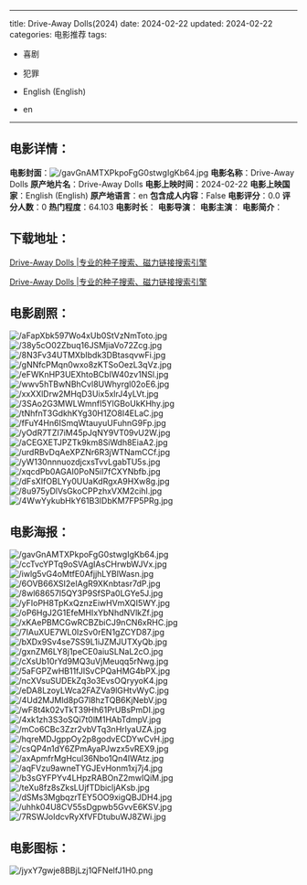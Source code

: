 
---
title: Drive-Away Dolls(2024)
date: 2024-02-22
updated: 2024-02-22
categories: 电影推荐
tags:
- 喜剧
- 犯罪

- English (English)
- en
---


> 

## **电影详情**：

**电影封面**：<img src="https://image.tmdb.org/t/p/w200/gavGnAMTXPkpoFgG0stwgIgKb64.jpg" alt="/gavGnAMTXPkpoFgG0stwgIgKb64.jpg" title="/gavGnAMTXPkpoFgG0stwgIgKb64.jpg">
**电影名称**：Drive-Away Dolls
**原产地片名**：Drive-Away Dolls
**电影上映时间**：2024-02-22
**电影上映国家**：English (English)
**原产地语言**：en
**包含成人内容**：False
**电影评分**：0.0
**评分人数**：0
**热门程度**：64.103
**电影时长**：
**电影导演**：
**电影主演**：
**电影简介**：

## **下载地址**：
[Drive-Away Dolls |专业的种子搜索、磁力链接搜索引擎](https://movie.amd794.com:2083/?search=Drive-Away%20Dolls&ordering=&mode=match_phrase&page_size=10&page=1)

[Drive-Away Dolls |专业的种子搜索、磁力链接搜索引擎](https://movie.amd794.com:2083/?search=Drive-Away%20Dolls&ordering=&mode=match_phrase&page_size=10&page=1)
 

## **电影剧照**：
<img src="https://image.tmdb.org/t/p/original/aFapXbk597Wo4xUb0StVzNmToto.jpg" alt="/aFapXbk597Wo4xUb0StVzNmToto.jpg" title="/aFapXbk597Wo4xUb0StVzNmToto.jpg"><img src="https://image.tmdb.org/t/p/original/38y5cO02Zbuq16JSMjiaVo72Zcg.jpg" alt="/38y5cO02Zbuq16JSMjiaVo72Zcg.jpg" title="/38y5cO02Zbuq16JSMjiaVo72Zcg.jpg"><img src="https://image.tmdb.org/t/p/original/8N3Fv34UTMXbIbdk3DBtasqvwFi.jpg" alt="/8N3Fv34UTMXbIbdk3DBtasqvwFi.jpg" title="/8N3Fv34UTMXbIbdk3DBtasqvwFi.jpg"><img src="https://image.tmdb.org/t/p/original/gNNfcPMqn0wxo8zKTSoOezL3qVz.jpg" alt="/gNNfcPMqn0wxo8zKTSoOezL3qVz.jpg" title="/gNNfcPMqn0wxo8zKTSoOezL3qVz.jpg"><img src="https://image.tmdb.org/t/p/original/eFWKnHP3UEXhtoBCbIW40zv1NSl.jpg" alt="/eFWKnHP3UEXhtoBCbIW40zv1NSl.jpg" title="/eFWKnHP3UEXhtoBCbIW40zv1NSl.jpg"><img src="https://image.tmdb.org/t/p/original/wwv5hTBwNBhCvl8UWhyrgl02oE6.jpg" alt="/wwv5hTBwNBhCvl8UWhyrgl02oE6.jpg" title="/wwv5hTBwNBhCvl8UWhyrgl02oE6.jpg"><img src="https://image.tmdb.org/t/p/original/xxXXlDrw2MHqD3Uix5xlrJ4yLVt.jpg" alt="/xxXXlDrw2MHqD3Uix5xlrJ4yLVt.jpg" title="/xxXXlDrw2MHqD3Uix5xlrJ4yLVt.jpg"><img src="https://image.tmdb.org/t/p/original/3SAo2G3MWLWmnfI5YlGBoUkKHhy.jpg" alt="/3SAo2G3MWLWmnfI5YlGBoUkKHhy.jpg" title="/3SAo2G3MWLWmnfI5YlGBoUkKHhy.jpg"><img src="https://image.tmdb.org/t/p/original/tNhfnT3GdkhKYg30H1ZO8I4ELaC.jpg" alt="/tNhfnT3GdkhKYg30H1ZO8I4ELaC.jpg" title="/tNhfnT3GdkhKYg30H1ZO8I4ELaC.jpg"><img src="https://image.tmdb.org/t/p/original/fFuY4Hn6ISmqWtauyuUFuhnG9Fp.jpg" alt="/fFuY4Hn6ISmqWtauyuUFuhnG9Fp.jpg" title="/fFuY4Hn6ISmqWtauyuUFuhnG9Fp.jpg"><img src="https://image.tmdb.org/t/p/original/yOdR7TZI7iM45pJqNY9VT09vU2W.jpg" alt="/yOdR7TZI7iM45pJqNY9VT09vU2W.jpg" title="/yOdR7TZI7iM45pJqNY9VT09vU2W.jpg"><img src="https://image.tmdb.org/t/p/original/aCEGXETJPZTk9km8SiWdh8EiaA2.jpg" alt="/aCEGXETJPZTk9km8SiWdh8EiaA2.jpg" title="/aCEGXETJPZTk9km8SiWdh8EiaA2.jpg"><img src="https://image.tmdb.org/t/p/original/urdRBvDqAeXPZNr6R3jWTNamCCf.jpg" alt="/urdRBvDqAeXPZNr6R3jWTNamCCf.jpg" title="/urdRBvDqAeXPZNr6R3jWTNamCCf.jpg"><img src="https://image.tmdb.org/t/p/original/yW130nnnuozdjcxsTvvLgabTU5s.jpg" alt="/yW130nnnuozdjcxsTvvLgabTU5s.jpg" title="/yW130nnnuozdjcxsTvvLgabTU5s.jpg"><img src="https://image.tmdb.org/t/p/original/xqcdPb0AGAI0PoN5il7fCXYNbfb.jpg" alt="/xqcdPb0AGAI0PoN5il7fCXYNbfb.jpg" title="/xqcdPb0AGAI0PoN5il7fCXYNbfb.jpg"><img src="https://image.tmdb.org/t/p/original/dFsXIfOBLYy0UUaKdRgxA9HXw8g.jpg" alt="/dFsXIfOBLYy0UUaKdRgxA9HXw8g.jpg" title="/dFsXIfOBLYy0UUaKdRgxA9HXw8g.jpg"><img src="https://image.tmdb.org/t/p/original/8u975yDlVsGkoCPPzhxVXM2cihI.jpg" alt="/8u975yDlVsGkoCPPzhxVXM2cihI.jpg" title="/8u975yDlVsGkoCPPzhxVXM2cihI.jpg"><img src="https://image.tmdb.org/t/p/original/4WwYykubHkY61B3IDbKM7FP5PRg.jpg" alt="/4WwYykubHkY61B3IDbKM7FP5PRg.jpg" title="/4WwYykubHkY61B3IDbKM7FP5PRg.jpg">

## **电影海报**：
<img src="https://image.tmdb.org/t/p/original/gavGnAMTXPkpoFgG0stwgIgKb64.jpg" alt="/gavGnAMTXPkpoFgG0stwgIgKb64.jpg" title="/gavGnAMTXPkpoFgG0stwgIgKb64.jpg"><img src="https://image.tmdb.org/t/p/original/ccTvcYPTq9oSVAgIAsCHrwbWJVx.jpg" alt="/ccTvcYPTq9oSVAgIAsCHrwbWJVx.jpg" title="/ccTvcYPTq9oSVAgIAsCHrwbWJVx.jpg"><img src="https://image.tmdb.org/t/p/original/iwlg5vG4oMtfE0AfjjhLYBlWasn.jpg" alt="/iwlg5vG4oMtfE0AfjjhLYBlWasn.jpg" title="/iwlg5vG4oMtfE0AfjjhLYBlWasn.jpg"><img src="https://image.tmdb.org/t/p/original/6OVB66XSI2eIAgR9XKnbtasr7dP.jpg" alt="/6OVB66XSI2eIAgR9XKnbtasr7dP.jpg" title="/6OVB66XSI2eIAgR9XKnbtasr7dP.jpg"><img src="https://image.tmdb.org/t/p/original/8wl68657I5QY3P9SfSPa0LGYe5J.jpg" alt="/8wl68657I5QY3P9SfSPa0LGYe5J.jpg" title="/8wl68657I5QY3P9SfSPa0LGYe5J.jpg"><img src="https://image.tmdb.org/t/p/original/yFIoPH8TpKxQznzEiwHVmXQI5WY.jpg" alt="/yFIoPH8TpKxQznzEiwHVmXQI5WY.jpg" title="/yFIoPH8TpKxQznzEiwHVmXQI5WY.jpg"><img src="https://image.tmdb.org/t/p/original/oP6HgJ2G1EfeMHIxYbNhdNVlkZf.jpg" alt="/oP6HgJ2G1EfeMHIxYbNhdNVlkZf.jpg" title="/oP6HgJ2G1EfeMHIxYbNhdNVlkZf.jpg"><img src="https://image.tmdb.org/t/p/original/xKAePBMCGwRCBZbiCJ9nCN6xRHC.jpg" alt="/xKAePBMCGwRCBZbiCJ9nCN6xRHC.jpg" title="/xKAePBMCGwRCBZbiCJ9nCN6xRHC.jpg"><img src="https://image.tmdb.org/t/p/original/7IAuXUE7WL0IzSv0rEN1gZCYD87.jpg" alt="/7IAuXUE7WL0IzSv0rEN1gZCYD87.jpg" title="/7IAuXUE7WL0IzSv0rEN1gZCYD87.jpg"><img src="https://image.tmdb.org/t/p/original/bXDx9Sv4se7SS9L1iJZMJUTXyQb.jpg" alt="/bXDx9Sv4se7SS9L1iJZMJUTXyQb.jpg" title="/bXDx9Sv4se7SS9L1iJZMJUTXyQb.jpg"><img src="https://image.tmdb.org/t/p/original/gxnZM6LY8j1peCE0aiuSLNaL2cO.jpg" alt="/gxnZM6LY8j1peCE0aiuSLNaL2cO.jpg" title="/gxnZM6LY8j1peCE0aiuSLNaL2cO.jpg"><img src="https://image.tmdb.org/t/p/original/cXsUb10rYd9MQ3uVjMeuqq5rNwg.jpg" alt="/cXsUb10rYd9MQ3uVjMeuqq5rNwg.jpg" title="/cXsUb10rYd9MQ3uVjMeuqq5rNwg.jpg"><img src="https://image.tmdb.org/t/p/original/5aFGPZwHB11fJISvCPQaHMG4bPX.jpg" alt="/5aFGPZwHB11fJISvCPQaHMG4bPX.jpg" title="/5aFGPZwHB11fJISvCPQaHMG4bPX.jpg"><img src="https://image.tmdb.org/t/p/original/ncXVsuSUDEkZq3o3EvsOQryyoK4.jpg" alt="/ncXVsuSUDEkZq3o3EvsOQryyoK4.jpg" title="/ncXVsuSUDEkZq3o3EvsOQryyoK4.jpg"><img src="https://image.tmdb.org/t/p/original/eDA8LzoyLWca2FAZVa9lGHtvWyC.jpg" alt="/eDA8LzoyLWca2FAZVa9lGHtvWyC.jpg" title="/eDA8LzoyLWca2FAZVa9lGHtvWyC.jpg"><img src="https://image.tmdb.org/t/p/original/4Ud2MJMld8pG7l8hzTQB6KjNebV.jpg" alt="/4Ud2MJMld8pG7l8hzTQB6KjNebV.jpg" title="/4Ud2MJMld8pG7l8hzTQB6KjNebV.jpg"><img src="https://image.tmdb.org/t/p/original/wF8t4k02vTkT39Hh61PrUBsPmDI.jpg" alt="/wF8t4k02vTkT39Hh61PrUBsPmDI.jpg" title="/wF8t4k02vTkT39Hh61PrUBsPmDI.jpg"><img src="https://image.tmdb.org/t/p/original/4xk1zh3S3oSQi7t0lM1HAbTdmpV.jpg" alt="/4xk1zh3S3oSQi7t0lM1HAbTdmpV.jpg" title="/4xk1zh3S3oSQi7t0lM1HAbTdmpV.jpg"><img src="https://image.tmdb.org/t/p/original/mCo6CBc3Zzr2vbVTq3nHrlyaUZA.jpg" alt="/mCo6CBc3Zzr2vbVTq3nHrlyaUZA.jpg" title="/mCo6CBc3Zzr2vbVTq3nHrlyaUZA.jpg"><img src="https://image.tmdb.org/t/p/original/hqreMDJgppOy2p8godvECDYwCvH.jpg" alt="/hqreMDJgppOy2p8godvECDYwCvH.jpg" title="/hqreMDJgppOy2p8godvECDYwCvH.jpg"><img src="https://image.tmdb.org/t/p/original/csQP4n1dY6ZPmAyaPJwzx5vREX9.jpg" alt="/csQP4n1dY6ZPmAyaPJwzx5vREX9.jpg" title="/csQP4n1dY6ZPmAyaPJwzx5vREX9.jpg"><img src="https://image.tmdb.org/t/p/original/axApmfrMgHcul36Nbo1Qn4lWAtz.jpg" alt="/axApmfrMgHcul36Nbo1Qn4lWAtz.jpg" title="/axApmfrMgHcul36Nbo1Qn4lWAtz.jpg"><img src="https://image.tmdb.org/t/p/original/aqFVzu9awneTYGJEvHonm1xj7j4.jpg" alt="/aqFVzu9awneTYGJEvHonm1xj7j4.jpg" title="/aqFVzu9awneTYGJEvHonm1xj7j4.jpg"><img src="https://image.tmdb.org/t/p/original/b3sGYFPYv4LHpzRABOnZ2mwIQiM.jpg" alt="/b3sGYFPYv4LHpzRABOnZ2mwIQiM.jpg" title="/b3sGYFPYv4LHpzRABOnZ2mwIQiM.jpg"><img src="https://image.tmdb.org/t/p/original/teXu8fz8sZksLUjfTDbicljAKsb.jpg" alt="/teXu8fz8sZksLUjfTDbicljAKsb.jpg" title="/teXu8fz8sZksLUjfTDbicljAKsb.jpg"><img src="https://image.tmdb.org/t/p/original/dSMs3MgbqzrTEY5OO9xigQBJDH4.jpg" alt="/dSMs3MgbqzrTEY5OO9xigQBJDH4.jpg" title="/dSMs3MgbqzrTEY5OO9xigQBJDH4.jpg"><img src="https://image.tmdb.org/t/p/original/uhhk04U8CV55sDgpwb5GvvE6KSV.jpg" alt="/uhhk04U8CV55sDgpwb5GvvE6KSV.jpg" title="/uhhk04U8CV55sDgpwb5GvvE6KSV.jpg"><img src="https://image.tmdb.org/t/p/original/7RSWJoIdcvRyXfVFDtubuWJ8ZWi.jpg" alt="/7RSWJoIdcvRyXfVFDtubuWJ8ZWi.jpg" title="/7RSWJoIdcvRyXfVFDtubuWJ8ZWi.jpg">

## **电影图标**：
<img src="https://image.tmdb.org/t/p/original/jyxY7gwje8BBjLzj1QFNelfJ1H0.png" alt="/jyxY7gwje8BBjLzj1QFNelfJ1H0.png" title="/jyxY7gwje8BBjLzj1QFNelfJ1H0.png">
